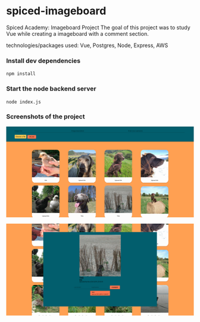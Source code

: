 # spiced-imageboard
Spiced Academy: Imageboard Project
The goal of this project was to study Vue while creating a imageboard with a comment section.

technologies/packages used: Vue, Postgres, Node, Express, AWS

### Install dev dependencies
```
npm install
```

### Start the node backend server
```
node index.js
```

### Screenshots of the project

![Screenshot](/screenshots/scrn1.png?raw=true "Screenshot 1")

![Screenshot](/screenshots/scrn2.png?raw=true "Screenshot 2")


